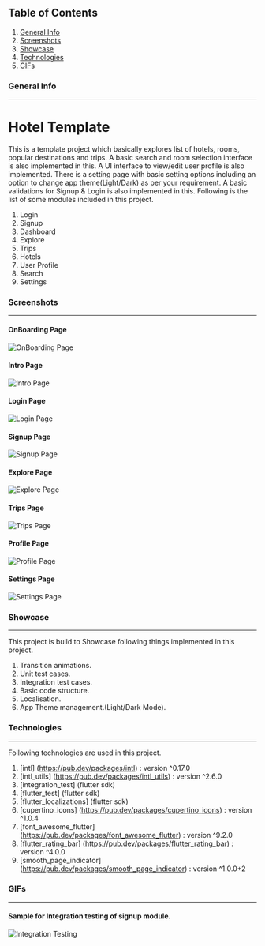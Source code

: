## Table of Contents
1. [General Info](#general-info)
2. [Screenshots](#app-screenshots)
3. [Showcase](#tech-showcase)
4. [Technologies](#technologies)
5. [GIFs](#app-gifs)

### General Info
***
# Hotel Template
  This is a template project which basically explores list of hotels, rooms, popular destinations and trips. A basic search and room selection interface is also
  implemented in this. A UI interface to view/edit user profile is also implemented. There is a setting page with basic setting options including an
  option to change app theme(Light/Dark) as per your requirement. A basic validations for Signup & Login is also implemented in this.
  Following is the list of some modules included in this project.

  1. Login
  2. Signup
  3. Dashboard
  4. Explore
  5. Trips
  6. Hotels
  7. User Profile
  8. Search
  9. Settings

### Screenshots
***

  #### OnBoarding Page
  ![OnBoarding Page](/screenshots/onboarding.png)

  #### Intro Page
  ![Intro Page](/screenshots/intro.png)

  #### Login Page
  ![Login Page](/screenshots/login.png)

  #### Signup Page
  ![Signup Page](/screenshots/signup.png)

  #### Explore Page
  ![Explore Page](/screenshots/explore.png)

  #### Trips Page
  ![Trips Page](/screenshots/trips.png)

  #### Profile Page
  ![Profile Page](/screenshots/profile.png)

  #### Settings Page
  ![Settings Page](/screenshots/settings.png)


### Showcase
***

  This project is build to Showcase following things implemented in this project.

  1. Transition animations.
  2. Unit test cases.
  3. Integration test cases.
  4. Basic code structure.
  5. Localisation.
  6. App Theme management.(Light/Dark Mode).


### Technologies
***

   Following technologies are used in this project.

   1. [intl] (https://pub.dev/packages/intl) : version ^0.17.0
   2. [intl_utils] (https://pub.dev/packages/intl_utils) : version ^2.6.0
   3. [integration_test] (flutter sdk)
   4. [flutter_test] (flutter sdk)
   5. [flutter_localizations] (flutter sdk)
   6. [cupertino_icons] (https://pub.dev/packages/cupertino_icons) : version ^1.0.4
   7. [font_awesome_flutter] (https://pub.dev/packages/font_awesome_flutter) : version ^9.2.0
   8. [flutter_rating_bar] (https://pub.dev/packages/flutter_rating_bar) : version ^4.0.0
   9. [smooth_page_indicator] (https://pub.dev/packages/smooth_page_indicator) : version ^1.0.0+2


### GIFs
***

   #### Sample for Integration testing of signup module.
   
   ![Integration Testing](/screenshots/integration_test.gif)


